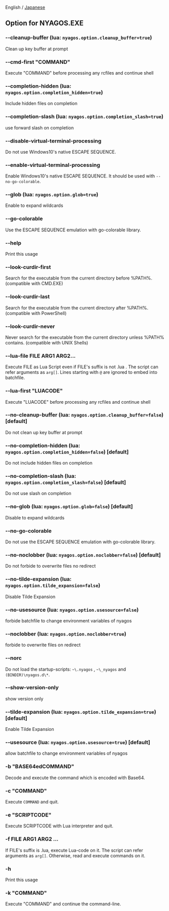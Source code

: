English / [Japanese](./02-Options_ja.md)


## Option for NYAGOS.EXE


### --cleanup-buffer (lua: `nyagos.option.cleanup_buffer=true`)
Clean up key buffer at prompt

### --cmd-first "COMMAND"
Execute "COMMAND" before processing any rcfiles and continue shell

### --completion-hidden (lua: `nyagos.option.completion_hidden=true`)
Include hidden files on completion

### --completion-slash (lua: `nyagos.option.completion_slash=true`)
use forward slash on completion

### --disable-virtual-terminal-processing
Do not use Windows10's native ESCAPE SEQUENCE.

### --enable-virtual-terminal-processing
Enable Windows10's native ESCAPE SEQUENCE.
It should be used with `--no-go-colorable`.

### --glob (lua: `nyagos.option.glob=true`)
Enable to expand wildcards

### --go-colorable
Use the ESCAPE SEQUENCE emulation with go-colorable library.

### --help
Print this usage

### --look-curdir-first
Search for the executable from the current directory before %PATH%.
(compatible with CMD.EXE)

### --look-curdir-last
Search for the executable from the current directory after %PATH%.
(compatible with PowerShell)

### --look-curdir-never
Never search for the executable from the current directory
unless %PATH% contains.
(compatible with UNIX Shells)

### --lua-file FILE ARG1 ARG2...
Execute FILE as Lua Script even if FILE's suffix is not .lua .
The script can refer arguments as `arg[]`.
Lines starting with `@` are ignored to embed into batchfile.

### --lua-first "LUACODE"
Execute "LUACODE" before processing any rcfiles and continue shell

### --no-cleanup-buffer (lua: `nyagos.option.cleanup_buffer=false`) [default]
Do not clean up key buffer at prompt

### --no-completion-hidden (lua: `nyagos.option.completion_hidden=false`) [default]
Do not include hidden files on completion

### --no-completion-slash (lua: `nyagos.option.completion_slash=false`) [default]
Do not use slash on completion

### --no-glob (lua: `nyagos.option.glob=false`) [default]
Disable to expand wildcards

### --no-go-colorable
Do not use the ESCAPE SEQUENCE emulation with go-colorable library.

### --no-noclobber (lua: `nyagos.option.noclobber=false`) [default]
Do not forbide to overwrite files no redirect

### --no-tilde-expansion (lua: `nyagos.option.tilde_expansion=false`)
Disable Tilde Expansion

### --no-usesource (lua: `nyagos.option.usesource=false`)
forbide batchfile to change environment variables of nyagos

### --noclobber (lua: `nyagos.option.noclobber=true`)
forbide to overwrite files on redirect

### --norc
Do not load the startup-scripts: `~\.nyagos` , `~\_nyagos`
and `(BINDIR)\nyagos.d\*`.

### --show-version-only
show version only

### --tilde-expansion (lua: `nyagos.option.tilde_expansion=true`) [default]
Enable Tilde Expansion

### --usesource (lua: `nyagos.option.usesource=true`) [default]
allow batchfile to change environment variables of nyagos

### -b "BASE64edCOMMAND"
Decode and execute the command which is encoded with Base64.

### -c "COMMAND"
Execute `COMMAND` and quit.

### -e "SCRIPTCODE"
Execute SCRIPTCODE with Lua interpreter and quit.

### -f FILE ARG1 ARG2 ...
If FILE's suffix is .lua, execute Lua-code on it.
The script can refer arguments as `arg[]`.
Otherwise, read and execute commands on it.

### -h
Print this usage

### -k "COMMAND"
Execute "COMMAND" and continue the command-line.
